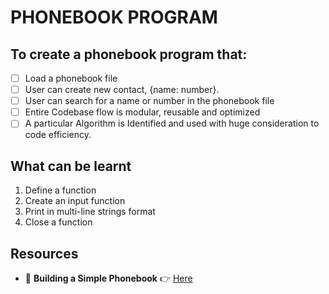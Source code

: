 # PHONEBOOK PROGRAM

## To create a phonebook program that:
- [ ] Load a phonebook file
- [ ] User can create new contact, {name: number}.
- [ ] User can search for a name or number in the phonebook file
- [ ] Entire Codebase flow is modular, reusable and optimized
- [ ] A particular Algorithm is Identified and used with huge consideration to code efficiency.

## What can be learnt

1. Define a function
2. Create an input function
3. Print in multi-line strings format
4. Close a function

## Resources

- 📝 **Building a Simple Phonebook** 👉 [Here](https://mardiyyah.medium.com/building-a-simple-phonebook-learnpythonthroughprojects-series-10-af56d527f463)